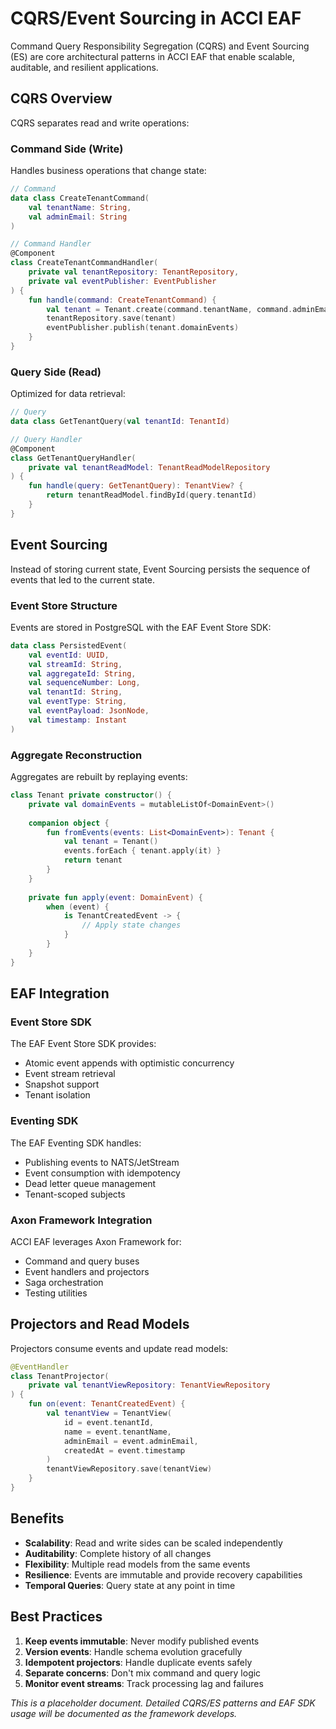 # CQRS/Event Sourcing in ACCI EAF

Command Query Responsibility Segregation (CQRS) and Event Sourcing (ES) are core architectural patterns in ACCI EAF that enable scalable, auditable, and resilient applications.

## CQRS Overview

CQRS separates read and write operations:

### Command Side (Write)

Handles business operations that change state:

```kotlin
// Command
data class CreateTenantCommand(
    val tenantName: String,
    val adminEmail: String
)

// Command Handler
@Component
class CreateTenantCommandHandler(
    private val tenantRepository: TenantRepository,
    private val eventPublisher: EventPublisher
) {
    fun handle(command: CreateTenantCommand) {
        val tenant = Tenant.create(command.tenantName, command.adminEmail)
        tenantRepository.save(tenant)
        eventPublisher.publish(tenant.domainEvents)
    }
}
```

### Query Side (Read)

Optimized for data retrieval:

```kotlin
// Query
data class GetTenantQuery(val tenantId: TenantId)

// Query Handler
@Component
class GetTenantQueryHandler(
    private val tenantReadModel: TenantReadModelRepository
) {
    fun handle(query: GetTenantQuery): TenantView? {
        return tenantReadModel.findById(query.tenantId)
    }
}
```

## Event Sourcing

Instead of storing current state, Event Sourcing persists the sequence of events that led to the current state.

### Event Store Structure

Events are stored in PostgreSQL with the EAF Event Store SDK:

```kotlin
data class PersistedEvent(
    val eventId: UUID,
    val streamId: String,
    val aggregateId: String,
    val sequenceNumber: Long,
    val tenantId: String,
    val eventType: String,
    val eventPayload: JsonNode,
    val timestamp: Instant
)
```

### Aggregate Reconstruction

Aggregates are rebuilt by replaying events:

```kotlin
class Tenant private constructor() {
    private val domainEvents = mutableListOf<DomainEvent>()
    
    companion object {
        fun fromEvents(events: List<DomainEvent>): Tenant {
            val tenant = Tenant()
            events.forEach { tenant.apply(it) }
            return tenant
        }
    }
    
    private fun apply(event: DomainEvent) {
        when (event) {
            is TenantCreatedEvent -> {
                // Apply state changes
            }
        }
    }
}
```

## EAF Integration

### Event Store SDK

The EAF Event Store SDK provides:

- Atomic event appends with optimistic concurrency
- Event stream retrieval
- Snapshot support
- Tenant isolation

### Eventing SDK

The EAF Eventing SDK handles:

- Publishing events to NATS/JetStream
- Event consumption with idempotency
- Dead letter queue management
- Tenant-scoped subjects

### Axon Framework Integration

ACCI EAF leverages Axon Framework for:

- Command and query buses
- Event handlers and projectors
- Saga orchestration
- Testing utilities

## Projectors and Read Models

Projectors consume events and update read models:

```kotlin
@EventHandler
class TenantProjector(
    private val tenantViewRepository: TenantViewRepository
) {
    fun on(event: TenantCreatedEvent) {
        val tenantView = TenantView(
            id = event.tenantId,
            name = event.tenantName,
            adminEmail = event.adminEmail,
            createdAt = event.timestamp
        )
        tenantViewRepository.save(tenantView)
    }
}
```

## Benefits

- **Scalability**: Read and write sides can be scaled independently
- **Auditability**: Complete history of all changes
- **Flexibility**: Multiple read models from the same events
- **Resilience**: Events are immutable and provide recovery capabilities
- **Temporal Queries**: Query state at any point in time

## Best Practices

1. **Keep events immutable**: Never modify published events
2. **Version events**: Handle schema evolution gracefully
3. **Idempotent projectors**: Handle duplicate events safely
4. **Separate concerns**: Don't mix command and query logic
5. **Monitor event streams**: Track processing lag and failures

*This is a placeholder document. Detailed CQRS/ES patterns and EAF SDK usage will be documented as the framework develops.*
